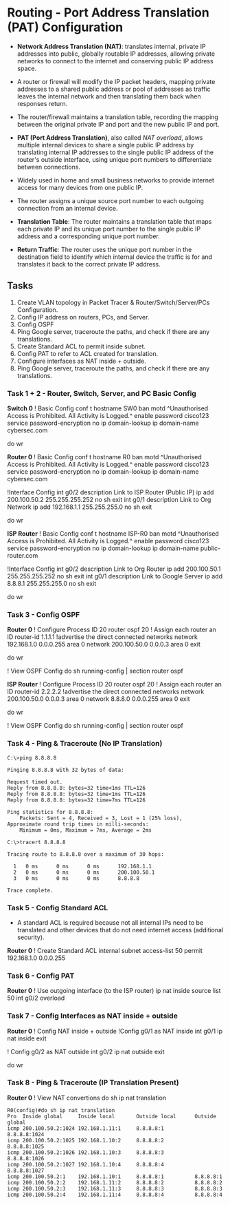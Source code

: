# Routing - Port Address Translation (PAT) Configuration

+ **Network Address Translation (NAT)**: translates internal, private IP addresses into public, globally routable IP addresses, allowing private networks to connect to the internet and conserving public IP address space.
+ A router or firewall will modify the IP packet headers, mapping private addresses to a shared public address or pool of addresses as traffic leaves the internal network and then translating them back when responses return.
+ The router/firewall maintains a translation table, recording the mapping between the original private IP and port and the new public IP and port.

+ **PAT (Port Address Translation)**, also called _NAT overload_, allows multiple internal devices to share a single public IP address by translating internal IP addresses to the single public IP address of the router's outside interface, using unique port numbers to differentiate between connections. 
+ Widely used in home and small business networks to provide internet access for many devices from one public IP.
+ The router assigns a unique source port number to each outgoing connection from an internal device.
+ **Translation Table**: The router maintains a translation table that maps each private IP and its unique port number to the single public IP address and a corresponding unique port number. 
+ **Return Traffic**: The router uses the unique port number in the destination field to identify which internal device the traffic is for and translates it back to the correct private IP address.


## Tasks
1. Create VLAN topology in Packet Tracer & Router/Switch/Server/PCs Configuration.
2. Config IP address on routers, PCs, and Server.
3. Config OSPF
4. Ping Google server, traceroute the paths, and check if there are any translations.
5. Create Standard ACL to permit inside subnet.
6. Config PAT to refer to ACL created for translation.
7. Configure interfaces as NAT inside + outside.
8. Ping Google server, traceroute the paths, and check if there are any translations.



### Task 1 + 2 - Router, Switch, Server, and PC Basic Config

**Switch 0**
! Basic Config
conf t
hostname SW0
ban motd ^Unauthorised Access is Prohibited. All Activity is Logged.^
enable password cisco123
service password-encryption
no ip domain-lookup
ip domain-name cybersec.com

do wr


**Router 0**
! Basic Config
conf t
hostname R0
ban motd ^Unauthorised Access is Prohibited. All Activity is Logged.^
enable password cisco123
service password-encryption
no ip domain-lookup
ip domain-name cybersec.com

!Interface Config
int g0/2
description Link to ISP Router (Public IP)
ip add 200.100.50.2 255.255.255.252
no sh
exit
int g0/1
description Link to Org Network
ip add 192.168.1.1 255.255.255.0
no sh
exit

do wr

**ISP Router**
! Basic Config
conf t
hostname ISP-R0
ban motd ^Unauthorised Access is Prohibited. All Activity is Logged.^
enable password cisco123
service password-encryption
no ip domain-lookup
ip domain-name public-router.com

!Interface Config
int g0/2
description Link to Org Router
ip add 200.100.50.1 255.255.255.252
no sh
exit
int g0/1
description Link to Google Server
ip add 8.8.8.1 255.255.255.0
no sh
exit

do wr

### Task 3 - Config OSPF
**Router 0**
! Configure Process ID 20
router ospf 20
! Assign each router an ID 
router-id 1.1.1.1
!advertise the direct connected networks
network 192.168.1.0 0.0.0.255 area 0
network 200.100.50.0 0.0.0.3 area 0
exit

do wr

! View OSPF Config
do sh running-config | section router ospf

**ISP Router**
! Configure Process ID 20
router ospf 20
! Assign each router an ID 
router-id 2.2.2.2
!advertise the direct connected networks
network 200.100.50.0 0.0.0.3 area 0
network 8.8.8.0 0.0.0.255 area 0
exit

do wr

! View OSPF Config
do sh running-config | section router ospf


### Task 4 - Ping & Traceroute (No IP Translation)
```
C:\>ping 8.8.8.8

Pinging 8.8.8.8 with 32 bytes of data:

Request timed out.
Reply from 8.8.8.8: bytes=32 time<1ms TTL=126
Reply from 8.8.8.8: bytes=32 time<1ms TTL=126
Reply from 8.8.8.8: bytes=32 time=7ms TTL=126

Ping statistics for 8.8.8.8:
    Packets: Sent = 4, Received = 3, Lost = 1 (25% loss),
Approximate round trip times in milli-seconds:
    Minimum = 0ms, Maximum = 7ms, Average = 2ms

C:\>tracert 8.8.8.8

Tracing route to 8.8.8.8 over a maximum of 30 hops: 

  1   0 ms      0 ms      0 ms      192.168.1.1
  2   0 ms      0 ms      0 ms      200.100.50.1
  3   0 ms      0 ms      0 ms      8.8.8.8

Trace complete.
```

### Task 5 - Config Standard ACL 
+ A standard ACL is required because not all internal IPs need to be translated and other devices that do not need internet access (additional security).

**Router 0**
! Create Standard ACL internal subnet
access-list 50 permit 192.168.1.0 0.0.0.255


### Task 6 - Config PAT
**Router 0**
! Use outgoing interface (to the ISP router)
ip nat inside source list 50 int g0/2 overload

### Task 7 - Config Interfaces as NAT inside + outside
**Router 0**
! Config NAT inside + outside
!Config g0/1 as NAT inside
int g0/1
ip nat inside
exit

! Config g0/2 as NAT outside
int g0/2
ip nat outside
exit

do wr


### Task 8 - Ping & Traceroute (IP Translation Present)
**Router 0**
! View NAT convertions
do sh ip nat translation

```
R0(config)#do sh ip nat translation
Pro  Inside global     Inside local       Outside local      Outside global
icmp 200.100.50.2:1024 192.168.1.11:1     8.8.8.8:1          8.8.8.8:1024
icmp 200.100.50.2:1025 192.168.1.10:2     8.8.8.8:2          8.8.8.8:1025
icmp 200.100.50.2:1026 192.168.1.10:3     8.8.8.8:3          8.8.8.8:1026
icmp 200.100.50.2:1027 192.168.1.10:4     8.8.8.8:4          8.8.8.8:1027
icmp 200.100.50.2:1    192.168.1.10:1     8.8.8.8:1          8.8.8.8:1
icmp 200.100.50.2:2    192.168.1.11:2     8.8.8.8:2          8.8.8.8:2
icmp 200.100.50.2:3    192.168.1.11:3     8.8.8.8:3          8.8.8.8:3
icmp 200.100.50.2:4    192.168.1.11:4     8.8.8.8:4          8.8.8.8:4
```